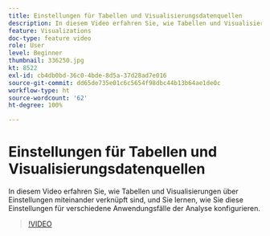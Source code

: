 ```yaml
---
title: Einstellungen für Tabellen und Visualisierungsdatenquellen
description: In diesem Video erfahren Sie, wie Tabellen und Visualisierungen über Einstellungen miteinander verknüpft sind, und Sie lernen, wie Sie diese Einstellungen für verschiedene Anwendungsfälle der Analyse konfigurieren.
feature: Visualizations
doc-type: feature video
role: User
level: Beginner
thumbnail: 336250.jpg
kt: 8522
exl-id: cb4db0bd-36c0-4bde-8d5a-37d28ad7e016
source-git-commit: dd65de735e01c6c5654f98dbc44b13b64ae1de0c
workflow-type: ht
source-wordcount: '62'
ht-degree: 100%

---
```


# Einstellungen für Tabellen und Visualisierungsdatenquellen

In diesem Video erfahren Sie, wie Tabellen und Visualisierungen über Einstellungen miteinander verknüpft sind, und Sie lernen, wie Sie diese Einstellungen für verschiedene Anwendungsfälle der Analyse konfigurieren.

>[!VIDEO](https://video.tv.adobe.com/v/336250/?quality=12&learn=on)
